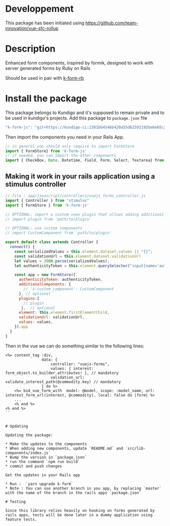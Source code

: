 # Developpement

This package has been initiated using https://github.com/team-innovation/vue-sfc-rollup
# Description

Enhanced form components, inspired by formik, designed to work with server generated forms by Ruby on Rails

Should be used in pair with [k-form-rb](https://github.com/kundigo/k-form-rb)

# Install the package

This package belongs to Kundigo and it's supposed to remain private and to be used in kundigo's projects. Add this package to `package.json` file

```js
"k-form-js": "git+https://kundigo-ci:2381bb4546b420a55d62592192be6e65c201bf06@github.com/kundigo/k-form-js.git#master",
```

Then import the components you need in your Rails App.

```js
// in general you should only require to import FormStore
import { FormStore} from 'k-form-js'
// if needed, you can import the other components 
import { CheckBox, Date, Datetime, Field, Form, Select, Textarea} from 'k-form-js'
```

## Making it work in your rails application using a stimulus controller


```js
// file : app/javascript/controllers/vuejs_forms_controller.js
import { Controller } from "stimulus"
import { FormStore } from 'k-form-js'

// OPTIONAL: import a custom vuex plugin that allows adding additional behaviour
// import plugin from 'path/to/plugin'

// OPTIONAL: use custom components
// import CustomComponent from 'path/to/plugin'

export default class extends Controller {
  connect() {
    const serializedValues = this.element.dataset.values || "{}";
    const validationUrl = this.element.dataset.validationUrl
    let values = JSON.parse(serializedValues);
    let authenticityToken = this.element.querySelector("input[name='authenticity_token']").value

    const app = new FormStore({     
      authenticityToken: authenticityToken,
      additionalComponents: {
        // 'x-custom_component': CustomComponent
      }, // optional
      plugins:[
        // plugin  
       ],  // optional 
      element: this.element.firstElementChild,
      validationUrl: validationUrl,
      values: values,
    }).app
  }
}
```

Then in the vue we can do something similar to the following lines:
```erb
<%= content_tag :div,
                data: {
                    controller: "vuejs-forms",
                    values: { interest: form_object.to_builder.attributes! }, // mandatory
                    validation_url: validate_interest_path(@commodity.key) // mandatory
                } do %>
    <%= bs4_vue_form_with  model: @model, scope: :model_name, url: interest_form_url(interest, @commodity), local: false do |form| %>
    ...
    <% end %>
<% end %>
``


# Updating

Updating the package:

* Make the updates to the components
* When adding new components, update `README.md` and `src/lib-components/index.js`
* Bump the version in `package.json`
* run the command `npm run build`
* commit and push changes

Get the updates in your Rails app

* Run :  `yarn upgrade k-form`
* Note : You can use another branch in you app, by replacing `master` with the name of the branch in the rails apps `package.json` 

# Testing

Since this library relies heavily on hooking on forms generated by rails apps, tests will be done later in a dummy application using feature tests. 